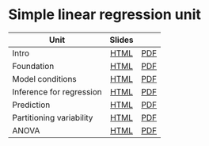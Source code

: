 # Simple linear regression unit

| Unit  | Slides |     |
|-------|:------:|:---:|
| Intro | [HTML](https://matackett.github.io/intro-regression-slides/slr/slr-intro.html#1)  | [PDF](https://matackett.github.io/intro-regression-slides/slr/slr-intro.pdf) |
| Foundation | [HTML](https://matackett.github.io/intro-regression-slides/slr/slr-foundation.html#1)  | [PDF](https://matackett.github.io/intro-regression-slides/slr/slr-foundation.pdf) |
| Model conditions | [HTML](https://matackett.github.io/intro-regression-slides/slr/slr-conditions.html#1)  | [PDF](https://matackett.github.io/intro-regression-slides/slr/slr-conditions.pdf) |
| Inference for regression | [HTML](https://matackett.github.io/intro-regression-slides/slr/slr-coef-inf.html#1)  | [PDF](https://matackett.github.io/intro-regression-slides/slr/slr-coef-inf.pdf) |
| Prediction | [HTML](https://matackett.github.io/intro-regression-slides/slr/slr-prediction.html#1)  | [PDF](https://matackett.github.io/intro-regression-slides/slr/slr-prediction.pdf) |
| Partitioning variability | [HTML](https://matackett.github.io/intro-regression-slides/slr/slr-partition-var.html#1)  | [PDF](https://matackett.github.io/intro-regression-slides/slr/slr-partition-var.pdf) |
| ANOVA | [HTML](https://matackett.github.io/intro-regression-slides/slr/slr-anova.html#1)  | [PDF](https://matackett.github.io/intro-regression-slides/slr/slr-anova.pdf) |


